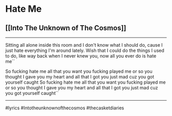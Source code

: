 # Hate Me
## [[Into The Unknown of The Cosmos]]
---

Sitting all alone inside this room
and I don't know what I should do,
cause I just hate everything I'm around lately.
Wish that I could do the things I used to do,
like way back when I never knew you,
now all you ever do is hate me``

So fucking hate me all that you want
you fucking played me or so you thought
I gave you my heart and all that I got
you just mad cuz you got yourself caught
So fucking hate me all that you want
you fucking played me or so you thought
I gave you my heart and all that I got
you just mad cuz you got yourself caught``


---

#lyrics #Intotheunknownofthecosmos #thecasketdiaries 
